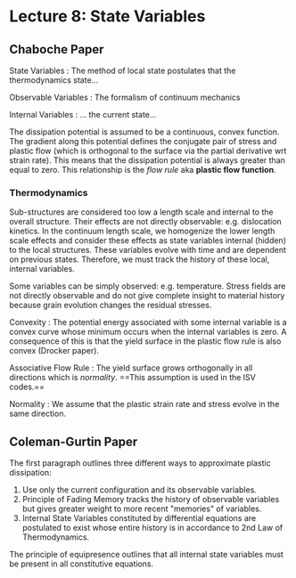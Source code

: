 <!-- 20230209T13:42 -->
# Lecture 8: State Variables
## Chaboche Paper
State Variables
: The method of local state postulates that the thermodynamics state...

Observable Variables
: The formalism of continuum mechanics 

Internal Variables
: ... the current state...

The dissipation potential is assumed to be a continuous, convex function.
The gradient along this potential defines the conjugate pair of stress and plastic flow (which is orthogonal to the surface via the partial derivative wrt strain rate).
This means that the dissipation potential is always greater than equal to zero.
This relationship is the *flow rule* aka **plastic flow function**.

<!-- 20230214T12:49 -->

### Thermodynamics
Sub-structures are considered too low a length scale and internal to the overall structure.
Their effects are not directly observable: e.g. dislocation kinetics.
In the continuum length scale, we homogenize the lower length scale effects and consider these effects as state variables internal (hidden) to the local structures.
These variables evolve with time and are dependent on previous states.
Therefore, we must track the history of these local, internal variables.

Some variables can be simply observed: e.g. temperature.
Stress fields are not directly observable and do not give complete insight to material history because grain evolution changes the residual stresses.

Convexity
: The potential energy associated with some internal variable is a convex curve whose minimum occurs when the internal variables is zero.
A consequence of this is that the yield surface in the plastic flow rule is also convex (Drocker paper).

Associative Flow Rule
: The yield surface grows orthogonally in all directions which is *normality*.
==This assumption is used in the ISV codes.==

Normality
: We assume that the plastic strain rate and stress evolve in the same direction.

## Coleman-Gurtin Paper
The first paragraph outlines three different ways to approximate plastic dissipation:
1. Use only the current configuration and its observable variables.
2. Principle of Fading Memory tracks the history of observable variables but gives greater weight to more recent "memories" of variables.
3. Internal State Variables constituted by differential equations are postulated to exist whose entire history is in accordance to 2nd Law of Thermodynamics.

The principle of equipresence outlines that all internal state variables must be present in all constitutive equations.